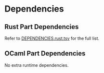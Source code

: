 # Dependencies

## Rust Part Dependencies

Refer to [DEPENDENCIES.rust.tsv](DEPENDENCIES.rust.tsv) for the full list.

## OCaml Part Dependencies

No extra runtime dependencies.
